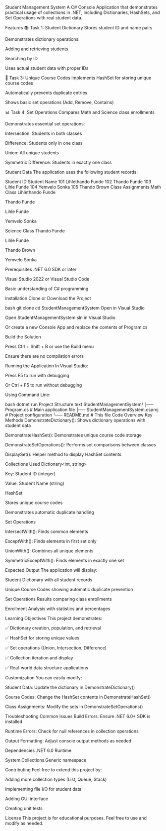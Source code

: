 Student Management System
A C# Console Application that demonstrates practical usage of collections in .NET, including Dictionaries, HashSets, and Set Operations with real student data.

Features
📚 Task 1: Student Dictionary
Stores student ID and name pairs

Demonstrates dictionary operations:

Adding and retrieving students

Searching by ID

Uses actual student data with proper IDs

🔄 Task 3: Unique Course Codes
Implements HashSet for storing unique course codes

Automatically prevents duplicate entries

Shows basic set operations (Add, Remove, Contains)

📊 Task 4: Set Operations
Compares Math and Science class enrollments

Demonstrates essential set operations:

Intersection: Students in both classes

Difference: Students only in one class

Union: All unique students

Symmetric Difference: Students in exactly one class

Student Data
The application uses the following student records:

Student ID	Student Name
101	Lihlethando Funde
102	Thando Funde
103	Lihle Funde
104	Yemvelo Sonka
105	Thando Brown
Class Assignments
Math Class
Lihlethando Funde

Thando Funde

Lihle Funde

Yemvelo Sonka

Science Class
Thando Funde

Lihle Funde

Thando Brown

Yemvelo Sonka

Prerequisites
.NET 6.0 SDK or later

Visual Studio 2022 or Visual Studio Code

Basic understanding of C# programming

Installation
Clone or Download the Project

bash
git clone <repository-url>
cd StudentManagementSystem
Open in Visual Studio

Open StudentManagementSystem.sln in Visual Studio

Or create a new Console App and replace the contents of Program.cs

Build the Solution

Press Ctrl + Shift + B or use the Build menu

Ensure there are no compilation errors

Running the Application
In Visual Studio:

Press F5 to run with debugging

Or Ctrl + F5 to run without debugging

Using Command Line:

bash
dotnet run
Project Structure
text
StudentManagementSystem/
├── Program.cs                 # Main application file
├── StudentManagementSystem.csproj  # Project configuration
└── README.md                  # This file
Code Overview
Key Methods
DemonstrateDictionary(): Shows dictionary operations with student data

DemonstrateHashSet(): Demonstrates unique course code storage

DemonstrateSetOperations(): Performs set comparisons between classes

DisplaySet(): Helper method to display HashSet contents

Collections Used
Dictionary<int, string>

Key: Student ID (integer)

Value: Student Name (string)

HashSet<string>

Stores unique course codes

Demonstrates automatic duplicate handling

Set Operations

IntersectWith(): Finds common elements

ExceptWith(): Finds elements in first set only

UnionWith(): Combines all unique elements

SymmetricExceptWith(): Finds elements in exactly one set

Expected Output
The application will display:

Student Dictionary with all student records

Unique Course Codes showing automatic duplicate prevention

Set Operations Results comparing class enrollments

Enrollment Analysis with statistics and percentages

Learning Objectives
This project demonstrates:

✅ Dictionary creation, population, and retrieval

✅ HashSet for storing unique values

✅ Set operations (Union, Intersection, Difference)

✅ Collection iteration and display

✅ Real-world data structure applications

Customization
You can easily modify:

Student Data: Update the dictionary in DemonstrateDictionary()

Course Codes: Change the HashSet contents in DemonstrateHashSet()

Class Assignments: Modify the sets in DemonstrateSetOperations()

Troubleshooting
Common Issues
Build Errors: Ensure .NET 6.0+ SDK is installed

Runtime Errors: Check for null references in collection operations

Output Formatting: Adjust console output methods as needed

Dependencies
.NET 6.0 Runtime

System.Collections.Generic namespace

Contributing
Feel free to extend this project by:

Adding more collection types (List, Queue, Stack)

Implementing file I/O for student data

Adding GUI interface

Creating unit tests

License
This project is for educational purposes. Feel free to use and modify as needed.
